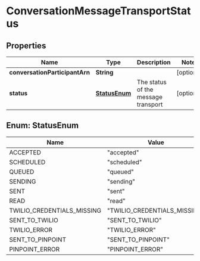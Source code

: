 

# ConversationMessageTransportStatus


## Properties

| Name | Type | Description | Notes |
|------------ | ------------- | ------------- | -------------|
|**conversationParticipantArn** | **String** |  |  [optional] |
|**status** | [**StatusEnum**](#StatusEnum) | The status of the message transport |  [optional] |



## Enum: StatusEnum

| Name | Value |
|---- | -----|
| ACCEPTED | &quot;accepted&quot; |
| SCHEDULED | &quot;scheduled&quot; |
| QUEUED | &quot;queued&quot; |
| SENDING | &quot;sending&quot; |
| SENT | &quot;sent&quot; |
| READ | &quot;read&quot; |
| TWILIO_CREDENTIALS_MISSING | &quot;TWILIO_CREDENTIALS_MISSING&quot; |
| SENT_TO_TWILIO | &quot;SENT_TO_TWILIO&quot; |
| TWILIO_ERROR | &quot;TWILIO_ERROR&quot; |
| SENT_TO_PINPOINT | &quot;SENT_TO_PINPOINT&quot; |
| PINPOINT_ERROR | &quot;PINPOINT_ERROR&quot; |



